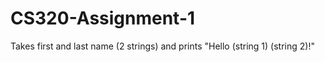 # CS320-Assignment-1
Takes first and last name (2 strings) and prints "Hello (string 1) (string 2)!"
